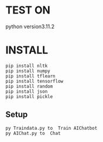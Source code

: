 # TEST ON
python version3.11.2
# INSTALL
```
pip install nltk
pip install numpy
pip install tflearn
pip install tensorflow
pip install random
pip install json
pip install pickle
```
## Setup
```
py Traindata.py to  Train AIChatbot
py AIChat.py to  Chat
```